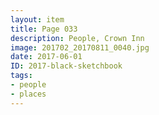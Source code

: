 ```yaml
---
layout: item
title: Page 033
description: People, Crown Inn
image: 201702_20170811_0040.jpg
date: 2017-06-01
ID: 2017-black-sketchbook
tags: 
- people 
- places
---
```

